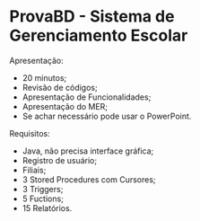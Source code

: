 # ProvaBD - Sistema de Gerenciamento Escolar
Apresentação:
- 20 minutos;
- Revisão de códigos;
- Apresentação de Funcionalidades;
- Apresentação do MER;
- Se achar necessário pode usar o PowerPoint.

Requisitos:
- Java, não precisa interface gráfica;
- Registro de usuário;
- Filiais;
- 3 Stored Procedures com Cursores;
- 3 Triggers;
- 5 Fuctions;
- 15 Relatórios.
